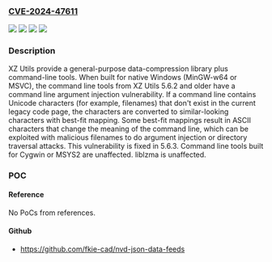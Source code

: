 ### [CVE-2024-47611](https://cve.mitre.org/cgi-bin/cvename.cgi?name=CVE-2024-47611)
![](https://img.shields.io/static/v1?label=Product&message=xz&color=blue)
![](https://img.shields.io/static/v1?label=Version&message=%3D%20%3C%205.6.3%20&color=brighgreen)
![](https://img.shields.io/static/v1?label=Vulnerability&message=CWE-176%3A%20Improper%20Handling%20of%20Unicode%20Encoding&color=brighgreen)
![](https://img.shields.io/static/v1?label=Vulnerability&message=CWE-88%3A%20Improper%20Neutralization%20of%20Argument%20Delimiters%20in%20a%20Command%20('Argument%20Injection')&color=brighgreen)

### Description

XZ Utils provide a general-purpose data-compression library plus command-line tools. When built for native Windows (MinGW-w64 or MSVC), the command line tools from XZ Utils 5.6.2 and older have a command line argument injection vulnerability. If a command line contains Unicode characters (for example, filenames) that don't exist in the current legacy code page, the characters are converted to similar-looking characters with best-fit mapping. Some best-fit mappings result in ASCII characters that change the meaning of the command line, which can be exploited with malicious filenames to do argument injection or directory traversal attacks. This vulnerability is fixed in 5.6.3. Command line tools built for Cygwin or MSYS2 are unaffected. liblzma is unaffected.

### POC

#### Reference
No PoCs from references.

#### Github
- https://github.com/fkie-cad/nvd-json-data-feeds

